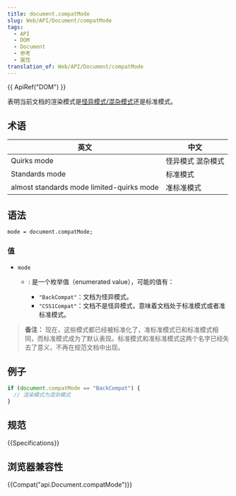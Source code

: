```yaml
---
title: document.compatMode
slug: Web/API/Document/compatMode
tags:
  - API
  - DOM
  - Document
  - 参考
  - 属性
translation_of: Web/API/Document/compatMode
---
```

{{ ApiRef("DOM") }}

表明当前文档的渲染模式是[怪异模式/混杂模式](/zh-CN/docs/Web/HTML/Quirks_Mode_and_Standards_Mode)还是标准模式。

## 术语

| 英文                                      | 中文              |
| ----------------------------------------- | ----------------- |
| Quirks mode                               | 怪异模式 混杂模式 |
| Standards mode                            | 标准模式          |
| almost standards mode limited-quirks mode | 准标准模式        |

## 语法

```plain
mode = document.compatMode;
```

### 值

- `mode`

  - : 是一个枚举值（enumerated value），可能的值有：

    - `"BackCompat"`：文档为怪异模式。
    - `"CSS1Compat"`：文档不是怪异模式，意味着文档处于标准模式或者准标准模式。

> **备注：** 现在，这些模式都已经被标准化了，准标准模式已和标准模式相同，而标准模式成为了默认表现。标准模式和准标准模式这两个名字已经失去了意义，不再在规范文档中出现。

## 例子

```js
if (document.compatMode == "BackCompat") {
  // 渲染模式为混杂模式
}
```

## 规范

{{Specifications}}

## 浏览器兼容性

{{Compat("api.Document.compatMode")}}
